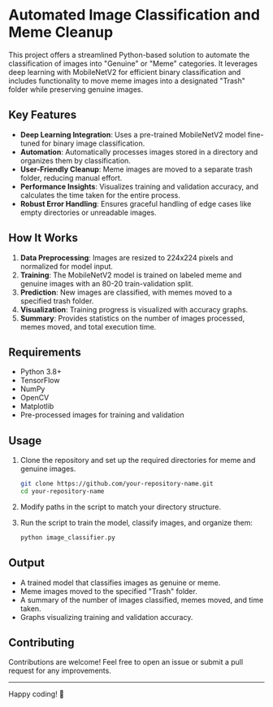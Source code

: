 # Automated Image Classification and Meme Cleanup

This project offers a streamlined Python-based solution to automate the classification of images into "Genuine" or "Meme" categories. It leverages deep learning with MobileNetV2 for efficient binary classification and includes functionality to move meme images into a designated "Trash" folder while preserving genuine images.

## Key Features
- **Deep Learning Integration**: Uses a pre-trained MobileNetV2 model fine-tuned for binary image classification.
- **Automation**: Automatically processes images stored in a directory and organizes them by classification.
- **User-Friendly Cleanup**: Meme images are moved to a separate trash folder, reducing manual effort.
- **Performance Insights**: Visualizes training and validation accuracy, and calculates the time taken for the entire process.
- **Robust Error Handling**: Ensures graceful handling of edge cases like empty directories or unreadable images.

## How It Works
1. **Data Preprocessing**: Images are resized to 224x224 pixels and normalized for model input.
2. **Training**: The MobileNetV2 model is trained on labeled meme and genuine images with an 80-20 train-validation split.
3. **Prediction**: New images are classified, with memes moved to a specified trash folder.
4. **Visualization**: Training progress is visualized with accuracy graphs.
5. **Summary**: Provides statistics on the number of images processed, memes moved, and total execution time.

## Requirements
- Python 3.8+
- TensorFlow
- NumPy
- OpenCV
- Matplotlib
- Pre-processed images for training and validation

## Usage
1. Clone the repository and set up the required directories for meme and genuine images.
    ```bash
    git clone https://github.com/your-repository-name.git
    cd your-repository-name
    ```

2. Modify paths in the script to match your directory structure.
3. Run the script to train the model, classify images, and organize them:
    ```bash
    python image_classifier.py
    ```

## Output
- A trained model that classifies images as genuine or meme.
- Meme images moved to the specified "Trash" folder.
- A summary of the number of images classified, memes moved, and time taken.
- Graphs visualizing training and validation accuracy.

## Contributing
Contributions are welcome! Feel free to open an issue or submit a pull request for any improvements.


---

Happy coding! 🚀
